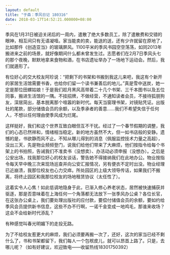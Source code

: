 ```yaml
---
layout: default
title: "于森：季风日记 180316"
date: 2018-03-17T14:52:21.000000+08:00
---
```


季风在1月31日被迫关闭后的一周内，遣散了绝大多数员工，除了遣散费和交错的眼神，相互间只有无语凝噎。家当能卖的卖，能送的送，还有少许就留在原地了，比如那件《创造亚当》的玻璃屏风。1100平米的季风书园空空荡荡，如同2013年搬进来之前的场景，就好像期间什么都未曾发生过。志愿者们在2月7日季风头七的那个夜晚，默默地拿来食物和酒，在书店遗址举办了一场地下运动会。然后，我们就遁形了。

有位好心的交大校友阿珍说：“把剩下的书架和书搬到我这儿来吧，我这有个新开的家居生活馆需要书香，也给你们留一个读书兼善后的地儿。”真是雪中送炭，她一定是那位田螺姑娘！于是我们趁月黑风高带着二十几个书架、三千本图书以及五位同事，搬进生活馆的一隅。不挂招牌，不做经营，不通知读者会员，不接待狐朋狗友，深居简出，基本脱离那个喧嚣的新时代。每天当窗理书架，对镜贴凭证。出版社的尾款，部分储值会员的余额，以及季承者的善意……我们不希望失信于任何人，不想以任何理由使季风成为烂尾。

这样挺好，我们和这个世界互致白眼但互不干扰。经过了一个春节假期的调整，我们的心态已然祥和，情绪相当稳定。新的地方虽然不大，但一如书店般的安静。遗憾的是，书欲静而风不止。不知从哪儿得到的消息（佩服监控技术力量之高超），没出三天，先是物业频频登门，说我们给他们带来了大麻烦，他们按指令给每个书架上的书拍照，告诫我们不准卖书（没想卖）、办活动必须申报（没想办）。之后是公安出场，找我那位好心的校友谈话，警告她不得接纳我们在此地办公。物业按指令每天早中晚三次来现场巡查并向公安汇报情况，另有便衣不定时出没。物业经理已近崩溃，我那位校友也心力交瘁。所处园区的上级大领导传话，如果我们不搬离，将终止园区和我那位校友的场地租赁协议（太任性了）。

这着实令人心焦！如此低调地隐身于此，已渐入修心养老状态，居然被快速捕获并驱逐，那是否意味着在上海任何一个角落都无法放下一张季风办公桌？各位长官，在这张办公桌上，我们要处理出版社的应付款，要偿付储值会员的余额，要如约给季风会员提供新书信息，这些不办不行啊，一诺千金变成一地鸡毛，那谁来收场？这会不会给新时代添乱？

有种感觉叫春光明媚下的走投无路。

为了不给校友惹更大的麻烦，我们必须要再搬一次了，还好，这次的家当已经不剩什么了，书和书架都留下，我们每人一个包袱皮儿，就可以昂首上路了。只是，去哪儿呢？（如有好建议，欢迎致电——收留热线18301750392）

